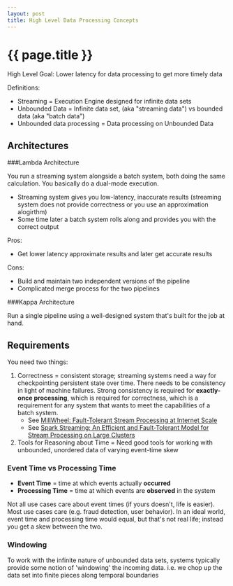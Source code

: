 ```yaml
---
layout: post
title: High Level Data Processing Concepts
---
```



# {{ page.title }}

High Level Goal: Lower latency for data processing to get more timely data

Definitions:

* Streaming = Execution Engine designed for infinite data sets
* Unbounded Data = Infinite data set, (aka "streaming data") vs bounded data (aka "batch data")
* Unbounded data processing = Data processing on Unbounded Data

## Architectures

###Lambda Architecture

You run a streaming system alongside a batch system, both doing the same calculation.
You basically do a dual-mode execution.

* Streaming system gives you low-latency, inaccurate results (streaming system does not provide correctness or you use an approximation alogirthm)
* Some time later a batch system rolls along and provides you with the correct output

Pros:

* Get lower latency approximate results and later get accurate results

Cons:

* Build and maintain two independent versions of the pipeline
* Complicated merge process for the two pipelines

###Kappa Architecture

Run a single pipeline using a well-designed system that's built for the job at hand.

## Requirements

You need two things:

1. Correctness = consistent storage; streaming systems need a way for checkpointing persistent state over time.
  There needs to be consistency in light of machine failures. Strong consistency is required for __exactly-once processing__,
  which is required for correctness, which is a requirement for any system that wants to meet the capabilities of a batch system.
    - See [MillWheel: Fault-Tolerant Stream Processing at Internet Scale](https://static.googleusercontent.com/media/research.google.com/en//pubs/archive/41378.pdf)
    - See [Spark Streaming: An Efficient and Fault-Tolerant Model for Stream Processing on Large Clusters](https://people.eecs.berkeley.edu/~matei/papers/2012/hotcloud_spark_streaming.pdf)
2. Tools for Reasoning about Time = Need good tools for working with unbounded, unordered data of varying event-time skew

### Event Time vs Processing Time

* __Event Time__ = time at which events actually __occurred__
* __Processing Time__ = time at which events are __observed__ in the system

Not all use cases care about event times (if yours doesn't, life is easier). Most use cases care (e.g. fraud detection, user behavior).
In an ideal world, event time and processing time would equal, but that's not real life; instead you get a skew between the two.

### Windowing

To work with the infinite nature of unbounded data sets, systems typically provide some notion of 'windowing' the incoming data.
i.e. we chop up the data set into finite pieces along temporal boundaries

